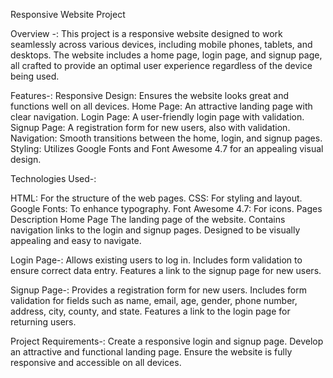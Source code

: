 Responsive Website Project

Overview -:
This project is a responsive website designed to work seamlessly across various devices, including mobile phones, tablets, and desktops. The website includes a home page, login page, and signup page, all crafted to provide an optimal user experience regardless of the device being used.

Features-:
Responsive Design: Ensures the website looks great and functions well on all devices.
Home Page: An attractive landing page with clear navigation.
Login Page: A user-friendly login page with validation.
Signup Page: A registration form for new users, also with validation.
Navigation: Smooth transitions between the home, login, and signup pages.
Styling: Utilizes Google Fonts and Font Awesome 4.7 for an appealing visual design.

Technologies Used-:

HTML: For the structure of the web pages.
CSS: For styling and layout.
Google Fonts: To enhance typography.
Font Awesome 4.7: For icons.
Pages Description
Home Page
The landing page of the website.
Contains navigation links to the login and signup pages.
Designed to be visually appealing and easy to navigate.

Login Page-:
Allows existing users to log in.
Includes form validation to ensure correct data entry.
Features a link to the signup page for new users.

Signup Page-:
Provides a registration form for new users.
Includes form validation for fields such as name, email, age, gender, phone number, address, city, county, and state.
Features a link to the login page for returning users.

Project Requirements-:
Create a responsive login and signup page.
Develop an attractive and functional landing page.
Ensure the website is fully responsive and accessible on all devices.
